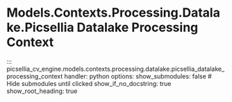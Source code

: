 # Models.Contexts.Processing.Datalake.Picsellia Datalake Processing Context

::: picsellia_cv_engine.models.contexts.processing.datalake.picsellia_datalake_processing_context
    handler: python
    options:
        show_submodules: false  # Hide submodules until clicked
        show_if_no_docstring: true
        show_root_heading: true

